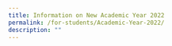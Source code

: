 ```yaml
---
title: Information on New Academic Year 2022
permalink: /for-students/Academic-Year-2022/
description: ""
---
```

